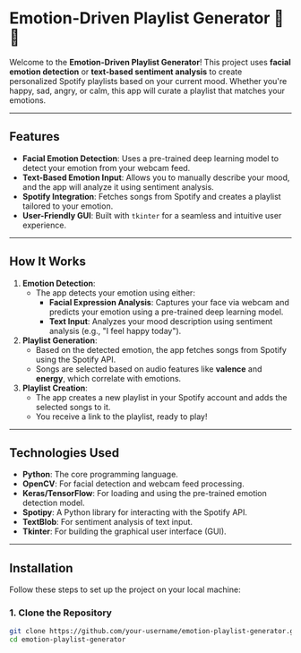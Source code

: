 # Emotion-Driven Playlist Generator 🎵😊

Welcome to the **Emotion-Driven Playlist Generator**! This project uses **facial emotion detection** or **text-based sentiment analysis** to create personalized Spotify playlists based on your current mood. Whether you're happy, sad, angry, or calm, this app will curate a playlist that matches your emotions.

---

## **Features**
- **Facial Emotion Detection**: Uses a pre-trained deep learning model to detect your emotion from your webcam feed.
- **Text-Based Emotion Input**: Allows you to manually describe your mood, and the app will analyze it using sentiment analysis.
- **Spotify Integration**: Fetches songs from Spotify and creates a playlist tailored to your emotion.
- **User-Friendly GUI**: Built with `tkinter` for a seamless and intuitive user experience.

---

## **How It Works**
1. **Emotion Detection**:
   - The app detects your emotion using either:
     - **Facial Expression Analysis**: Captures your face via webcam and predicts your emotion using a pre-trained deep learning model.
     - **Text Input**: Analyzes your mood description using sentiment analysis (e.g., "I feel happy today").
2. **Playlist Generation**:
   - Based on the detected emotion, the app fetches songs from Spotify using the Spotify API.
   - Songs are selected based on audio features like **valence** and **energy**, which correlate with emotions.
3. **Playlist Creation**:
   - The app creates a new playlist in your Spotify account and adds the selected songs to it.
   - You receive a link to the playlist, ready to play!

---

## **Technologies Used**
- **Python**: The core programming language.
- **OpenCV**: For facial detection and webcam feed processing.
- **Keras/TensorFlow**: For loading and using the pre-trained emotion detection model.
- **Spotipy**: A Python library for interacting with the Spotify API.
- **TextBlob**: For sentiment analysis of text input.
- **Tkinter**: For building the graphical user interface (GUI).

---

## **Installation**
Follow these steps to set up the project on your local machine:

### **1. Clone the Repository**
```bash
git clone https://github.com/your-username/emotion-playlist-generator.git
cd emotion-playlist-generator
